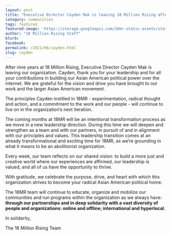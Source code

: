 ```yaml
---
layout: post
title: "Executive Director Cayden Mak is leaving 18 Million Rising after nine years of leadership"
category: communities
tags: featured
featured-image: 'https://storage.googleapis.com/18mr-static-assets/static/images/featured/cayden leave twitter.png'
author: "18 Million Rising Staff" 
blurb: 
facebook: 
permalink: /2021/06/cayden.html
slug: cayden
---
```


After nine years at 18 Million Rising, Executive Director Cayden Mak is leaving our organization. Cayden, thank you for your leadership and for all your contributions in building our Asian American political power over the internet. We are grateful for the vision and drive you have brought to our work and the larger Asian American movement. 

The principles Cayden instilled in 18MR  - experimentation, radical thought and action, and a commitment to the work and our people - will continue to live on in the organization’s next iteration. 

The coming months at 18MR will be an intentional transformation process as we move in a new leadership direction. During this time we will deepen and strengthen as a team and with our partners, in pursuit of and in alignment with our principles and values. This leadership transition comes at an already transformational and exciting time for 18MR, as we’re grounding in what it means to be an abolitionist organization. 

Every week, our team reflects on our shared vision: to build a more just and creative world where our experiences are affirmed, our leadership is valued, and all of us have the opportunity to thrive. 

With gratitude, we celebrate the purpose, drive, and heart with which this organization strives to become your radical Asian American political home. 

The 18MR team will continue to educate, organize and mobilize our communities and run programs within the organization as we always have:<b> through our partnerships and in deep solidarity with a vast diversity of people and organizations: online and offline; international and hyperlocal. </b>

In solidarity,

The 18 Million Rising Team


